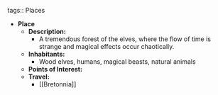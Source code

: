 tags:: Places

- **Place**
	- **Description:**
		- A tremendous forest of the elves, where the flow of time is strange and magical effects occur chaotically.
	- **Inhabitants:**
		- Wood elves, humans, magical beasts, natural animals
	- **Points of Interest:**
	- **Travel:**
		- [[Bretonnia]]